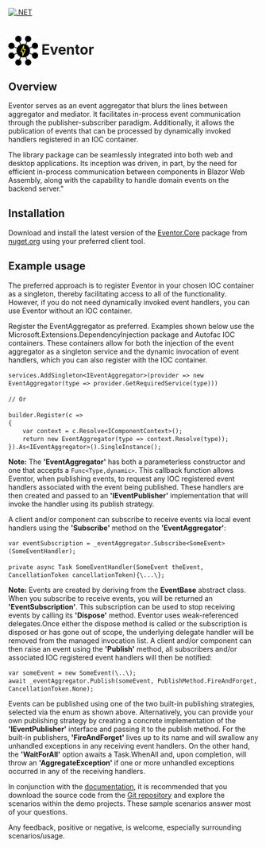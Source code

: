 [![.NET](https://github.com/code-dispenser/Eventor/actions/workflows/buildandtest.yml/badge.svg)](https://github.com/code-dispenser/Eventor/actions/workflows/buildandtest.yml) 

[download-image]: https://img.shields.io/nuget/dt/Eventor.Core
[download-url]: https://www.nuget.org/packages/Eventor.Core
<h1>
<img src="https://github.com/code-dispenser/Eventor/blob/main/Assets/eventor-icon.png" align="center" height="60px" alt="Eventor icon" /> Eventor
</h1>
<!--
# ![icon](https://raw.github.com/code-dispenser/Eventor/main/Assets/eventor-icon.png) Eventor
-->
<!-- H1 for git hub, but for nuget the markdown is fine as it centers the image, uncomment as appropriate and do the same at the bottom of this file for the icon author -->

## Overview

Eventor serves as an event aggregator that blurs the lines between aggregator and mediator. It facilitates in-process event communication through the publisher-subscriber paradigm. Additionally, it allows the publication of events that can be processed by dynamically invoked handlers registered in an IOC container.

The library package can be seamlessly integrated into both web and desktop applications. Its inception was driven, in part, by the need for efficient in-process communication between components in Blazor Web Assembly, along with the capability to handle domain events on the backend server."

## Installation

Download and install the latest version of the [Eventor.Core](https://www.nuget.org/packages/Eventor.Core) package from [nuget.org](https://www.nuget.org/) using your preferred client tool.

## Example usage

The preferred approach is to register Eventor in your chosen IOC container as a singleton, thereby facilitating access to all of the functionality. However, if you do not need dynamically invoked event handlers, you can use Eventor without an IOC container.

Register the EventAggregator as preferred. Examples shown below use the Microsoft.Extensions.DependencyInjection package and Autofac IOC containers. These containers allow for both the injection of the event aggregator as a singleton service and the dynamic invocation of event handlers, which you can also register with the IOC container.
```
services.AddSingleton<IEventAggregator>(provider => new EventAggregator(type => provider.GetRequiredService(type)))

// Or

builder.Register(c =>
{
    var context = c.Resolve<IComponentContext>();
    return new EventAggregator(type => context.Resolve(type));
}).As<IEventAggregator>().SingleInstance();

```
**Note:** The **'EventAggregator'** has both a parameterless constructor and one that accepts a ```Func<Type,dynamic>```. This callback function allows Eventor, when publishing events, to request any IOC registered event handlers associated with the event being published. These handlers are then created and passed to an **'IEventPublisher'** implementation that will invoke the handler using its publish strategy.

A client and/or component can subscribe to receive events via local event handlers using the **'Subscribe'** method on the **'EventAggregator'**:

```
var eventSubscription = _eventAggregator.Subscribe<SomeEvent>(SomeEventHandler);

private async Task SomeEventHandler(SomeEvent theEvent, CancellationToken cancellationToken){\...\};
```
**Note:** Events are created by deriving from the **EventBase** abstract class. When you subscribe to receive events, you will be returned an **'EventSubscription'**. This subscription can be used to stop receiving events by calling its **'Dispose'** method. Eventor uses weak-referenced delegates.Once either the dispose method is called or the subscription is disposed or has gone out of scope, the underlying delegate handler will be removed from the managed invocation list.
A client and/or component can then raise an event using the **'Publish'** method, all subscribers and/or associated IOC registered event handlers will then be notified:

```
var someEvent = new SomeEvent(\..\); 
await _eventAggregator.Publish(someEvent, PublishMethod.FireAndForget, CancellationToken.None);
```
Events can be published using one of the two built-in publishing strategies, selected via the enum as shown above. Alternatively, you can provide your own publishing strategy by creating a concrete implementation of the **'IEventPublisher'** interface and passing it to the publish method.
For the built-in publishers, **'FireAndForget'** lives up to its name and will swallow any unhandled exceptions in any receiving event handlers. On the other hand, the **'WaitForAll'** option awaits a Task.WhenAll and, upon completion, will throw an **'AggregateException'** if one or more unhandled exceptions occurred in any of the receiving handlers.

In conjunction with the [documentation](https://github.com/code-dispenser/Eventor/wiki), it is recommended that you download the source code from the [Git repository](https://github.com/code-dispenser/Eventor) and explore the scenarios within the demo projects. These sample 
scenarios answer most of your questions.

Any feedback, positive or negative, is welcome, especially surrounding scenarios/usage.



